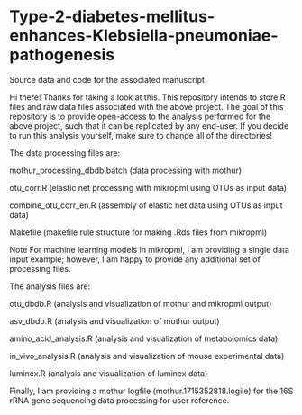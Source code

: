 # Type-2-diabetes-mellitus-enhances-Klebsiella-pneumoniae-pathogenesis
Source data and code for the associated manuscript

Hi there! Thanks for taking a look at this. This repository intends to store R files and raw data files associated with the above project. The goal of this repository is to provide open-access to the analysis performed for the above project, such that it can be replicated by any end-user. If you decide to run this analysis yourself, make sure to change all of the directories!

The data processing files are:

mothur_processing_dbdb.batch (data processing with mothur)

otu_corr.R (elastic net processing with mikropml using OTUs as input data)

combine_otu_corr_en.R (assembly of elastic net data using OTUs as input data)

Makefile (makefile rule structure for making .Rds files from mikropml)

Note For machine learning models in mikropml, I am providing a single data input example; however, I am happy to provide any additional set of processing files.

The analysis files are:

otu_dbdb.R (analysis and visualization of mothur and mikropml output)

asv_dbdb.R (analysis and visualization of mothur output)

amino_acid_analysis.R (analysis and visualization of metabolomics data)

in_vivo_analysis.R (analysis and visualization of mouse experimental data)

luminex.R (analysis and visualization of luminex data)

Finally, I am providing a mothur logfile (mothur.1715352818.logile) for the 16S rRNA gene sequencing data processing for user reference. 

